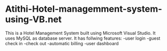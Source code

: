 # Atithi-Hotel-managemment-system-using-VB.net
This is a Hotel Management System built using Microsoft Visual Studio. It uses MySQL as database server.
It has follwing features:
-user login
-guest check in
-check out
-automatic billing 
-user dashboard
